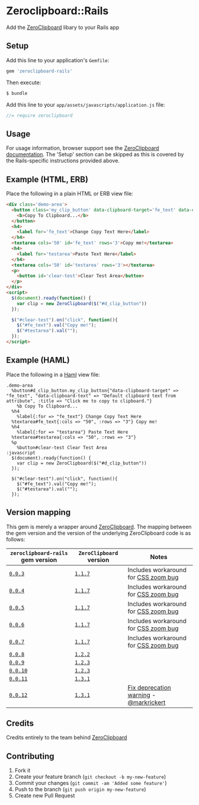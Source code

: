 # Zeroclipboard::Rails

Add the [ZeroClipboard](https://github.com/zeroclipboard/ZeroClipboard) libary to your Rails app

## Setup

Add this line to your application's `Gemfile`:

```ruby
gem 'zeroclipboard-rails'
```

Then execute:

```bash
$ bundle
```

Add this line to your `app/assets/javascripts/application.js` file:

```javascript
//= require zeroclipboard
```

## Usage

For usage information, browser support  see the [ZeroClipboard documentation](https://github.com/zeroclipboard/ZeroClipboard/blob/master/docs/instructions.md). The 'Setup' section can be skipped as this is covered by the Rails-specific instructions provided above.

## Example (HTML, ERB)

Place the following in a plain HTML or ERB view file:

```html
<div class='demo-area'>
  <button class='my_clip_button' data-clipboard-target='fe_text' data-clipboard-text='Default clipboard text from attribute' id='d_clip_button' title='Click me to copy to clipboard.'>
    <b>Copy To Clipboard...</b>
  </button>
  <h4>
    <label for='fe_text'>Change Copy Text Here</label>
  </h4>
  <textarea cols='50' id='fe_text' rows='3'>Copy me!</textarea>
  <h4>
    <label for='testarea'>Paste Text Here</label>
  </h4>
  <textarea cols='50' id='testarea' rows='3'></textarea>
  <p>
    <button id='clear-test'>Clear Test Area</button>
  </p>
</div>
<script>
  $(document).ready(function() {
    var clip = new ZeroClipboard($("#d_clip_button"))
  });

  $("#clear-test").on("click", function(){
    $("#fe_text").val("Copy me!");
    $("#testarea").val("");
  });
</script>
```

## Example (HAML)

Place the following in a [Haml](http://haml.info/) view file:

```haml
.demo-area
  %button#d_clip_button.my_clip_button{"data-clipboard-target" => "fe_text", "data-clipboard-text" => "Default clipboard text from attribute", :title => "Click me to copy to clipboard."}
    %b Copy To Clipboard...
  %h4
    %label{:for => "fe_text"} Change Copy Text Here
  %textarea#fe_text{:cols => "50", :rows => "3"} Copy me!
  %h4
    %label{:for => "testarea"} Paste Text Here
  %textarea#testarea{:cols => "50", :rows => "3"}
  %p
    %button#clear-test Clear Test Area
:javascript
  $(document).ready(function() {
    var clip = new ZeroClipboard($("#d_clip_button"))
  });

  $("#clear-test").on("click", function(){
    $("#fe_text").val("Copy me!");
    $("#testarea").val("");
  });
```

## Version mapping

This gem is merely a wrapper around [ZeroClipboard](https://github.com/zeroclipboard/ZeroClipboard). The mapping between the gem version and the version of the underlying ZeroClipboard code is as follows:

|`zeroclipboard-rails` gem version|`ZeroClipboard` version|Notes|
|---|---|---|
|[`0.0.3`](https://rubygems.org/gems/zeroclipboard-rails/versions/0.0.3)|[`1.1.7`](https://github.com/zeroclipboard/ZeroClipboard/tree/v1.1.7)|Includes workaround for [CSS zoom bug](https://github.com/zeroclipboard/ZeroClipboard/issues/149)|
|[`0.0.4`](https://rubygems.org/gems/zeroclipboard-rails/versions/0.0.4)|[`1.1.7`](https://github.com/zeroclipboard/ZeroClipboard/tree/v1.1.7)|Includes workaround for [CSS zoom bug](https://github.com/zeroclipboard/ZeroClipboard/issues/149)|
|[`0.0.5`](https://rubygems.org/gems/zeroclipboard-rails/versions/0.0.5)|[`1.1.7`](https://github.com/zeroclipboard/ZeroClipboard/tree/v1.1.7)|Includes workaround for [CSS zoom bug](https://github.com/zeroclipboard/ZeroClipboard/issues/149)|
|[`0.0.6`](https://rubygems.org/gems/zeroclipboard-rails/versions/0.0.6)|[`1.1.7`](https://github.com/zeroclipboard/ZeroClipboard/tree/v1.1.7)|Includes workaround for [CSS zoom bug](https://github.com/zeroclipboard/ZeroClipboard/issues/149)|
|[`0.0.7`](https://rubygems.org/gems/zeroclipboard-rails/versions/0.0.7)|[`1.1.7`](https://github.com/zeroclipboard/ZeroClipboard/tree/v1.1.7)|Includes workaround for [CSS zoom bug](https://github.com/zeroclipboard/ZeroClipboard/issues/149)|
|[`0.0.8`](https://rubygems.org/gems/zeroclipboard-rails/versions/0.0.8)|[`1.2.2`](https://github.com/zeroclipboard/ZeroClipboard/tree/v1.2.2)||
|[`0.0.9`](https://rubygems.org/gems/zeroclipboard-rails/versions/0.0.9)|[`1.2.3`](https://github.com/zeroclipboard/ZeroClipboard/tree/v1.2.3)||
|[`0.0.10`](https://rubygems.org/gems/zeroclipboard-rails/versions/0.0.10)|[`1.2.3`](https://github.com/zeroclipboard/ZeroClipboard/tree/v1.2.3)||
|[`0.0.11`](https://rubygems.org/gems/zeroclipboard-rails/versions/0.0.11)|[`1.3.1`](https://github.com/zeroclipboard/ZeroClipboard/tree/v1.3.1)||
|[`0.0.12`](https://rubygems.org/gems/zeroclipboard-rails/versions/0.0.12)|[`1.3.1`](https://github.com/zeroclipboard/ZeroClipboard/tree/v1.3.1)|[Fix deprecation warning](https://github.com/zeroclipboard/zeroclipboard-rails/pull/17) - [@markrickert](https://github.com/markrickert)|



## Credits

Credits entirely to the team behind [ZeroClipboard](https://github.com/zeroclipboard/ZeroClipboard)

## Contributing

1. Fork it
2. Create your feature branch (`git checkout -b my-new-feature`)
3. Commit your changes (`git commit -am 'Added some feature'`)
4. Push to the branch (`git push origin my-new-feature`)
5. Create new Pull Request
